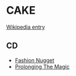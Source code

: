# CAKE

[Wikipedia entry](https://en.wikipedia.org/wiki/CAKE)

## CD

- [Fashion Nugget](Fashion_Nugget.md)
- [Prolonging The Magic](Prolonging_The_Magic.md)
